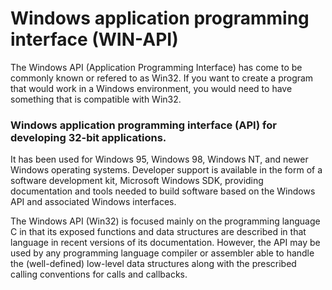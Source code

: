 

# Windows application programming interface (WIN-API)

The Windows API (Application Programming Interface) has come to be commonly known or refered to as Win32. If you want to create a program that would work in a Windows environment, you would need to have something that is compatible with Win32.

### Windows application programming interface (API) for developing 32-bit applications. 

It has been used for Windows 95, Windows 98, Windows NT, and newer Windows operating systems.
Developer support is available in the form of a software development kit, Microsoft Windows SDK, providing documentation and tools needed to build software based on the Windows API and associated Windows interfaces. 

The Windows API (Win32) is focused mainly on the programming language C in that its exposed functions and data structures are described in that language in recent versions of its documentation. However, the API may be used by any programming language compiler or assembler able to handle the (well-defined) low-level data structures along with the prescribed calling conventions for calls and callbacks.

